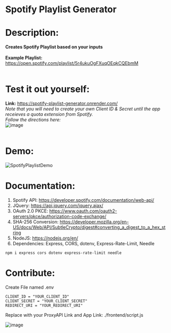 # **Spotify Playlist Generator**

# **Description:** <br>
**Creates Spotify Playlist based on your inputs** <br><br>
**Example Playlist:** https://open.spotify.com/playlist/5r4ukuOgFXuqOEqkCQEbmM
<br><br>
# **Test it out yourself:** <br>
**Link:** https://spotify-playlist-generator.onrender.com/
<br>*Note that you will need to create your own Client ID & Secret until the app receieves a quota extension from Spotify.*
<br> *Follow the directions here:* <br>
![image](https://user-images.githubusercontent.com/113565962/201539311-0195964a-8543-4b84-b3f9-13cba4b2a704.png)
<br><br>
# **Demo:**
![SpotifyPlaylistDemo](https://user-images.githubusercontent.com/113565962/201540423-f7e91790-562b-4f2a-be23-20d02392b0ba.gif)

# **Documentation:**
1. Spotify API: https://developer.spotify.com/documentation/web-api/
2. JQuery: https://api.jquery.com/jquery.ajax/
3. OAuth 2.0 PKCE: https://www.oauth.com/oauth2-servers/pkce/authorization-code-exchange/
4. SHA-256 Conversion: https://developer.mozilla.org/en-US/docs/Web/API/SubtleCrypto/digest#converting_a_digest_to_a_hex_string
5. NodeJS: https://nodejs.org/en/
6. Dependencies: Express, CORS, dotenv, Express-Rate-Limit, Needle

```
npm i express cors dotenv express-rate-limit needle
```

# Contribute:

Create File named .env
```
CLIENT_ID = "YOUR_CLIENT_ID"
CLIENT_SECRET = "YOUR_CLIENT_SECRET"
REDIRECT_URI = "YOUR_REDIRECT_URI"
```
Replace with your ProxyAPI Link and App Link: ./frontend/script.js <br>

![image](https://user-images.githubusercontent.com/113565962/201541044-e5444f9a-abab-408a-920c-c6ab952a3e1d.png)

